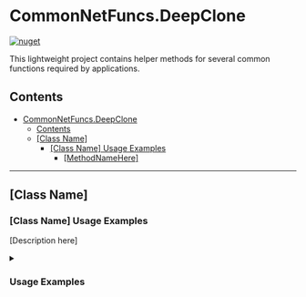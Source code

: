 # CommonNetFuncs.DeepClone

[![nuget](https://img.shields.io/nuget/dt/CommonNetFuncs.DeepClone)](https://www.nuget.org/packages/CommonNetFuncs.DeepClone/)

This lightweight project contains helper methods for several common functions required by applications.

## Contents

- [CommonNetFuncs.DeepClone](#commonnetfuncsdeepclone)
  - [Contents](#contents)
  - [\[Class Name\]](#class-name)
    - [\[Class Name\] Usage Examples](#class-name-usage-examples)
      - [\[MethodNameHere\]](#methodnamehere)

---

## [Class Name]

### [Class Name] Usage Examples

[Description here]

<details>
<summary><h3>Usage Examples</h3></summary>

#### [MethodNameHere]

```cs
//Code here
```

</details>
